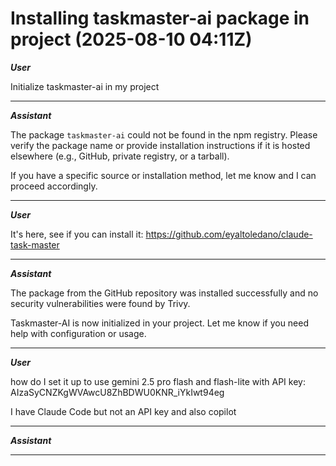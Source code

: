 <!-- Generated by SpecStory -->

# Installing taskmaster-ai package in project (2025-08-10 04:11Z)

_**User**_

Initialize taskmaster-ai in my project

---

_**Assistant**_

The package `taskmaster-ai` could not be found in the npm registry. Please verify the package name or provide installation instructions if it is hosted elsewhere (e.g., GitHub, private registry, or a tarball). 

If you have a specific source or installation method, let me know and I can proceed accordingly.

---

_**User**_

It's here, see if you can install it: https://github.com/eyaltoledano/claude-task-master

---

_**Assistant**_

The package from the GitHub repository was installed successfully and no security vulnerabilities were found by Trivy.

Taskmaster-AI is now initialized in your project. Let me know if you need help with configuration or usage.

---

_**User**_

how do I set it up to use gemini 2.5 pro flash and flash-lite with API key: AIzaSyCNZKgWVAwcU8ZhBDWU0KNR_iYkIwt94eg

I have Claude Code but not an API key and also copilot

---

_**Assistant**_



---

